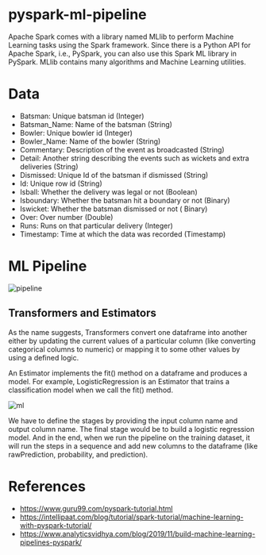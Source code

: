 # pyspark-ml-pipeline
Apache Spark comes with a library named MLlib to perform Machine Learning tasks using the Spark framework. Since there is a Python API for Apache Spark, i.e., PySpark, you can also use this Spark ML library in PySpark. MLlib contains many algorithms and Machine Learning utilities.
# Data
- Batsman: Unique batsman id (Integer)
- Batsman_Name: Name of the batsman (String)
- Bowler: Unique bowler id (Integer)
- Bowler_Name: Name of the bowler (String)
- Commentary: Description of the event as broadcasted (String)
- Detail: Another string describing the events such as wickets and extra deliveries (String)
- Dismissed: Unique Id of the batsman if dismissed (String)
- Id: Unique row id (String)
- Isball: Whether the delivery was legal or not (Boolean)
- Isboundary: Whether the batsman hit a boundary or not (Binary)
- Iswicket: Whether the batsman dismissed or not ( Binary)
- Over: Over number (Double)
- Runs: Runs on that particular delivery (Integer)
- Timestamp: Time at which the data was recorded (Timestamp)

# ML Pipeline 

![pipeline](https://cdn.analyticsvidhya.com/wp-content/uploads/2019/11/basic_pipeline.png)

## Transformers and Estimators
As the name suggests, Transformers convert one dataframe into another either by updating the current values of a particular column (like converting categorical columns to numeric) or mapping it to some other values by using a defined logic.

An Estimator implements the fit() method on a dataframe and produces a model. For example, LogisticRegression is an Estimator that trains a classification model when we call the fit() method.

![ml](https://cdn.analyticsvidhya.com/wp-content/uploads/2019/11/pipeline_lr.png)

We have to define the stages by providing the input column name and output column name. The final stage would be to build a logistic regression model. And in the end, when we run the pipeline on the training dataset, it will run the steps in a sequence and add new columns to the dataframe (like rawPrediction, probability, and prediction).

# References
- https://www.guru99.com/pyspark-tutorial.html
- https://intellipaat.com/blog/tutorial/spark-tutorial/machine-learning-with-pyspark-tutorial/
- https://www.analyticsvidhya.com/blog/2019/11/build-machine-learning-pipelines-pyspark/
